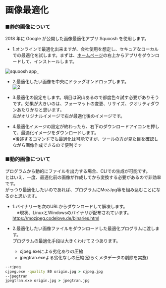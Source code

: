 # 画像最適化

### ■静的画像について
2018 年に Google が公開した画像最適化アプリ Squoosh を使用します。

- 1.オンラインで最適化出来ますが、会社使用を想定し、セキュアなローカルでの最適化を試します。まずは、[ホームページ](https://squoosh.app/)の右上からアプリをダウンロードして、インストールします。

![squoosh app_](https://user-images.githubusercontent.com/49807271/193400365-be18e322-03e1-4142-b3ed-1b32a27e389b.png)

- 2.最適化したい画像を中央にドラッグオンドロップします。  
  ![2](https://user-images.githubusercontent.com/49807271/193400882-25c97f3b-9315-41c9-9989-df14c3ef6793.png)

- 3.最適化の設定をします。項目は沢山あるので都度色々試す必要がありそうです。効果が大きいのは、フォーマットの変更、リサイズ、クオリティダウンあたりかなと思います。  
  左がオリジナルイメージで右が最適化後のイメージです。

- 4.最適化イメージの設定が終わったら、右下のダウンロードアイコンを押して、最適化イメージをダウンロードします。  
  ※後述するコマンドでも最適化は可能ですが、ツールの方が見た目を確認しながら画像作成できるので便利です
  
### ■動的画像について
プログラムから動的にファイルを出力する場合、CLIでの生成が可能です。  
とはいえ、一度、最適化前の画像が作成してから変換する必要があるので非効率です。  
がっつり最適化したいのであれば、プログラムにMozJpg等を組み込むことになるかと思います。

* 1.バイナリーを次のURLからダウンロードして解凍します。  
　※現状、LinuxとWindowsのバイナリが配布されています。  
 https://mozjpeg.codelove.de/binaries.html
 
* 2.最適化したい画像ファイルをダウンロードした最適化プログラムに渡します。  
  プログラムの最適化手段は大きくわけて２つあります。  
  * cjpeg.exeによる劣化ありの圧縮
  * jpegtran.exeよる劣化なしの圧縮(恐らくメタデータの削除を実施)

```cmd
--cjpeg
cjpeg.exe -quality 80 origin.jpg > cjpeg.jpg
--jpegtran
jpegtran.exe origin.jpg > jpegtran.jpg
```
